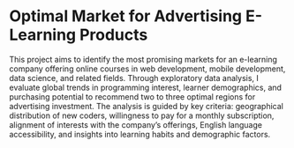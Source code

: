 # Optimal Market for Advertising E-Learning Products

This project aims to identify the most promising markets for an e-learning company offering online courses in web development, mobile development, data science, and related fields. Through exploratory data analysis, I evaluate global trends in programming interest, learner demographics, and purchasing potential to recommend two to three optimal regions for advertising investment. The analysis is guided by key criteria: geographical distribution of new coders, willingness to pay for a monthly subscription, alignment of interests with the company’s offerings, English language accessibility, and insights into learning habits and demographic factors.
